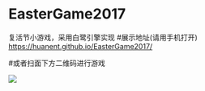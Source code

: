 # EasterGame2017
复活节小游戏，采用白鹭引擎实现
#展示地址(请用手机打开)
https://huanent.github.io/EasterGame2017/

#或者扫面下方二维码进行游戏

![](https://huanent.github.io/EasterGame2017/1492922971.png )
